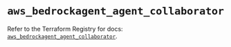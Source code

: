 # `aws_bedrockagent_agent_collaborator`

Refer to the Terraform Registry for docs: [`aws_bedrockagent_agent_collaborator`](https://registry.terraform.io/providers/hashicorp/aws/5.94.0/docs/resources/bedrockagent_agent_collaborator).
